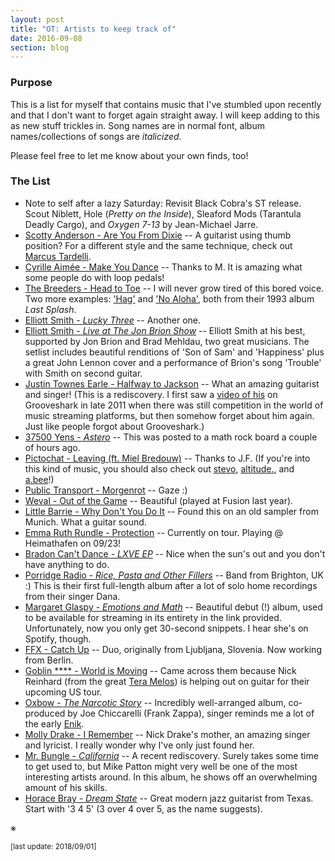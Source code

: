 ```yaml
---
layout: post
title: "OT: Artists to keep track of"
date: 2016-09-08
section: blog
---
```



### Purpose

This is a list for myself that contains music that I've stumbled upon recently and that I don't want to forget again straight away. I will keep adding to this as new stuff trickles in. Song names are in normal font, album names/collections of songs are *italicized*. 

Please feel free to let me know about your own finds, too! 


### The List

- Note to self after a lazy Saturday: Revisit Black Cobra's ST release. Scout Niblett, Hole (*Pretty on the Inside*), Sleaford Mods (Tarantula Deadly Cargo), and *Oxygen 7-13* by Jean-Michael Jarre. 
- [Scotty Anderson - Are You From Dixie](https://www.youtube.com/watch?v=ANV09GR2c1w) -- A guitarist using thumb position? For a different style and the same technique, check out [Marcus Tardelli](https://www.youtube.com/watch?v=4qt8fvwI2x8&t=0s). 
- [Cyrille Aimée - Make You Dance](https://www.youtube.com/watch?v=Qqw-f74eXk8) -- Thanks to M. It is amazing what some people do with loop pedals!
- [The Breeders - Head to Toe](https://www.youtube.com/watch?v=1Huozu5FZH4) -- I will never grow tired of this bored voice. Two more examples: ['Hag'](https://www.youtube.com/watch?v=uCvQULLydwc) and ['No Aloha'](https://www.youtube.com/watch?v=o9hAS2uHG_I), both from their 1993 album *Last Splash*. 
- [Elliott Smith - *Lucky Three*](https://www.youtube.com/watch?v=aQf9zbbkdgk) -- Another one.
- [Elliott Smith - *Live at The Jon Brion Show*](https://www.youtube.com/watch?v=PK4okHerWeI) -- Elliott Smith at his best, supported by Jon Brion and Brad Mehldau, two great musicians. The setlist includes beautiful renditions of 'Son of Sam' and 'Happiness' plus a great John Lennon cover and a performance of Brion's song 'Trouble' with Smith on second guitar.
- [Justin Townes Earle - Halfway to Jackson](https://www.youtube.com/watch?v=8sgCwMoN580) -- What an amazing guitarist and singer! (This is a rediscovery. I first saw a [video of his](https://www.youtube.com/watch?v=Y9W511HVxuY) on Grooveshark in late 2011 when there was still competition in the world of music streaming platforms, but then somehow forget about him again. Just like people forgot about Grooveshark.)
- [37500 Yens - *Astero*](https://37500yens.bandcamp.com/) -- This was posted to a math rock board a couple of hours ago.  
- [Pictochat - Leaving (ft. Miel Bredouw)](https://soundcloud.com/donovan-kouanchao/pictochat-leaving-ft-miel-bredouw) -- Thanks to J.F. (If you're into this kind of music, you should also check out [stevo](https://soundcloud.com/stevo/02-afternoon), [altitude.](https://soundcloud.com/altitvde/c-h-e-r-r-y), and [a.bee](https://soundcloud.com/mdnghtcltr/abee-shades)!)
- [Public Transport - Morgenrot](https://soundcloud.com/public-transport/morgenrot) -- Gaze :)  
- [Weval - Out of the Game](https://soundcloud.com/atomnation/weval-01-out-of-the-game) -- Beautiful (played at Fusion last year). 
- [Little Barrie - Why Don't You Do It](https://www.youtube.com/watch?v=yLAWTIKcV4s) -- Found this on an old sampler from Munich. What a guitar sound.
- [Emma Ruth Rundle - Protection](http://www.stereogum.com/1896176/emma-ruth-rundle-protection/franchises/premiere/) -- Currently on tour. Playing @ Heimathafen on 09/23!
- [Bradon Can't Dance - *LXVE EP*](https://luckynumber.bandcamp.com/album/lxve-ep) -- Nice when the sun's out and you don't have anything to do.
- [Porridge Radio - *Rice, Pasta and Other Fillers*](https://porridgeradio.bandcamp.com/album/rice-pasta-and-other-fillers) -- Band from Brighton, UK :) This is their first full-length album after a lot of solo home recordings from their singer Dana.
- [Margaret Glaspy - *Emotions and Math*](http://www.newyorker.com/culture/culture-desk/listen-to-margaret-glaspys-emotions-math) -- Beautiful debut (!) album, used to be available for streaming in its entirety in the link provided. Unfortunately, now you only get 30-second snippets. I hear she's on Spotify, though.
- [FFX - Catch Up](https://ffxdtf.bandcamp.com/) -- Duo, originally from Ljubljana, Slovenia. Now working from Berlin.
- [Goblin \*\*\*\* - World is Moving](http://www.metalinjection.net/av/heres-an-album-stream-from-a-band-called-goblin-cock) -- Came across them because Nick Reinhard (from the great [Tera Melos](https://teramelos.bandcamp.com/)) is helping out on guitar for their upcoming US tour.
- [Oxbow - *The Narcotic Story*](https://oxbow.bandcamp.com/album/the-narcotic-story) -- Incredibly well-arranged album, co-produced by Joe Chiccarelli (Frank Zappa), singer reminds me a lot of the early [Enik](http://enik.net/). 
- [Molly Drake - I Remember](https://www.youtube.com/watch?v=52eMBSRNYxA) -- Nick Drake's mother, an amazing singer and lyricist. I really wonder why I've only just found her.
- [Mr. Bungle - *California*](https://www.youtube.com/watch?v=ITEDFYdLHFA) -- A recent rediscovery. Surely takes some time to get used to, but Mike Patton might very well be one of the most interesting artists around. In this album, he shows off an overwhelming amount of his skills.
- [Horace Bray - *Dream State*](https://horacebray.bandcamp.com/album/dreamstate) -- Great modern jazz guitarist from Texas. Start with '3 4 5' (3 over 4 over 5, as the name suggests).

※

<sup>[last update: 2018/09/01]</sup> 